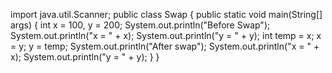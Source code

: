 import java.util.Scanner;
public class Swap {
public static void main(String[] args)
{
int x = 100, y = 200;
System.out.println(&quot;Before Swap&quot;);
System.out.println(&quot;x = &quot; + x);
System.out.println(&quot;y = &quot; + y);
int temp = x;
x = y;
y = temp;
System.out.println(&quot;After swap&quot;);
System.out.println(&quot;x = &quot; + x);
System.out.println(&quot;y = &quot; + y);
}
}
